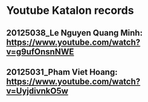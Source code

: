 # Youtube Katalon records

## 20125038_Le Nguyen Quang Minh: https://www.youtube.com/watch?v=g9ufOnsnNWE

## 20125031_Pham Viet Hoang: https://www.youtube.com/watch?v=UyjdivnkO5w